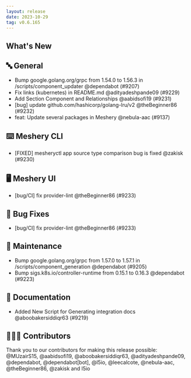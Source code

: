 ```yaml
---
layout: release
date: 2023-10-29
tag: v0.6.165
---
```


## What's New
## 🔤 General
- Bump google.golang.org/grpc from 1.54.0 to 1.56.3 in /scripts/component_updater @dependabot (#9207)
- Fix links (kubernetes) in README.md @adityadeshpande09 (#9229)
- Add Section Component and Relationships @aabidsofi19 (#9231)
- [bug] update github.com/hashicorp/golang-lru/v2 @theBeginner86 (#9232)
- feat: Update several packages in Meshery @nebula-aac (#9137)

## ⌨️ Meshery CLI

- [FIXED] mesheryctl app source type comparison bug is fixed @zakisk (#9230)

## 🖥 Meshery UI

- [bug/CI] fix provider-lint @theBeginner86 (#9233)

## 🐛 Bug Fixes

- [bug/CI] fix provider-lint @theBeginner86 (#9233)

## 🧰 Maintenance

- Bump google.golang.org/grpc from 1.57.0 to 1.57.1 in /scripts/component_generation @dependabot (#9205)
- Bump sigs.k8s.io/controller-runtime from 0.15.1 to 0.16.3 @dependabot (#9223)

## 📖 Documentation

- Added New Script for Generating integration docs @aboobakersiddiqr63 (#9219)

## 👨🏽‍💻 Contributors

Thank you to our contributors for making this release possible:
@MUzairS15, @aabidsofi19, @aboobakersiddiqr63, @adityadeshpande09, @dependabot, @dependabot[bot], @l5io, @leecalcote, @nebula-aac, @theBeginner86, @zakisk and l5io
